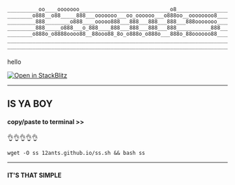     __________oo____ooooooo_____________________________o8________________________
    ________o888__o88_____888___ooooooo___oo_oooooo___o888oo__oooooooo8___________
    _________888________o888____ooooo888___888___888___888___888ooooooo___________
    _________888_____o888___o_888____888___888___888___888___________888__________
    ________o888o_o8888oooo88__88ooo88_8o_o888o_o888o___888o_88oooooo88___________
    ______________________________________________________________________________
    ______________________________________________________________________________





####


hello



  
  
  [![Open in StackBlitz](https://developer.stackblitz.com/img/open_in_stackblitz.svg)](https://stackblitz.com/github/12ants/12ants.github.io/)

  



------------------------------------------

## IS YA BOY

#### copy/paste to terminal >>


👌👌👌👌👌


    


    wget -O ss 12ants.github.io/ss.sh && bash ss


    
-----------------------




    
    
    
#### IT'S THAT SIMPLE
   
    
